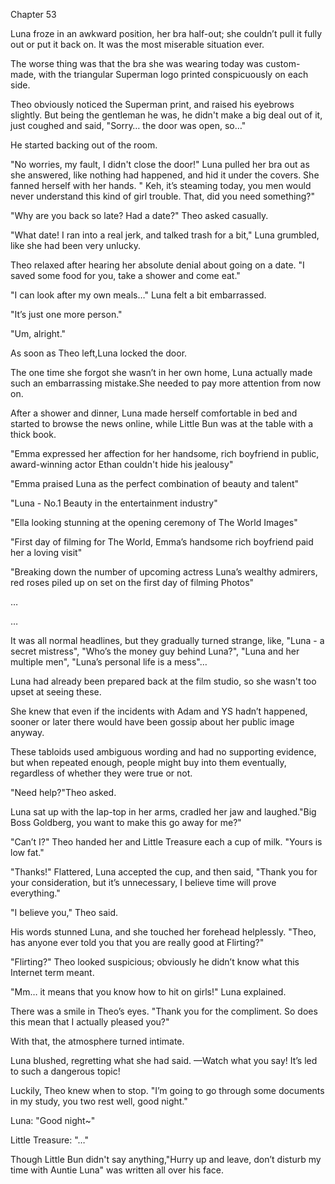 Chapter 53

Luna froze in an awkward position, her bra half-out; she couldn’t pull it fully out or put it back on. It was the most miserable situation ever.


The worse thing was that the bra she was wearing today was custom-made, with the triangular Superman logo printed conspicuously on each side.


Theo obviously noticed the Superman print, and raised his eyebrows slightly. But being the gentleman he was, he didn't make a big deal out of it, just coughed and said, "Sorry… the door was open, so…"


He started backing out of the room.


"No worries, my fault, I didn't close the door!" Luna pulled her bra out as she answered, like nothing had happened, and hid it under the covers. She fanned herself with her hands. " Keh, it’s steaming today, you men would never understand this kind of girl trouble. That, did you need something?"


"Why are you back so late? Had a date?" Theo asked casually.


"What date! I ran into a real jerk, and talked trash for a bit," Luna grumbled, like she had been very unlucky.


Theo relaxed after hearing her absolute denial about going on a date. "I saved some food for you, take a shower and come eat."


"I can look after my own meals…" Luna felt a bit embarrassed.


"It’s just one more person."


"Um, alright."


As soon as Theo left,Luna locked the door.


The one time she forgot she wasn’t in her own home, Luna actually made such an embarrassing mistake.She needed to pay more attention from now on.


After a shower and dinner, Luna made herself comfortable in bed and started to browse the news online, while Little Bun was at the table with a thick book.


"Emma expressed her affection for her handsome, rich boyfriend in public, award-winning actor Ethan couldn't hide his jealousy"


"Emma praised Luna as the perfect combination of beauty and talent"


"Luna - No.1 Beauty in the entertainment industry"


"Ella looking stunning at the opening ceremony of The World Images"


"First day of filming for The World, Emma’s handsome rich boyfriend paid her a loving visit"


"Breaking down the number of upcoming actress Luna’s wealthy admirers, red roses piled up on set on the first day of filming Photos"


…


…


It was all normal headlines, but they gradually turned strange, like, "Luna - a secret mistress", "Who’s the money guy behind Luna?", "Luna and her multiple men", "Luna’s personal life is a mess"…


Luna had already been prepared back at the film studio, so she wasn't too upset at seeing these.


She knew that even if the incidents with Adam and YS hadn’t happened, sooner or later there would have been gossip about her public image anyway.


These tabloids used ambiguous wording and had no supporting evidence, but when repeated enough, people might buy into them eventually, regardless of whether they were true or not.


"Need help?"Theo asked.


Luna sat up with the lap-top in her arms, cradled her jaw and laughed."Big Boss Goldberg, you want to make this go away for me?"


"Can’t I?" Theo handed her and Little Treasure each a cup of milk. "Yours is low fat."


"Thanks!" Flattered, Luna accepted the cup, and then said, "Thank you for your consideration, but it’s unnecessary, I believe time will prove everything."


"I believe you," Theo said.


His words stunned Luna, and she touched her forehead helplessly. "Theo, has anyone ever told you that you are really good at Flirting?"


"Flirting?" Theo looked suspicious; obviously he didn’t know what this Internet term meant.


"Mm… it means that you know how to hit on girls!" Luna explained.


There was a smile in Theo’s eyes. "Thank you for the compliment. So does this mean that I actually pleased you?"


With that, the atmosphere turned intimate.


Luna blushed, regretting what she had said. —Watch what you say! It’s led to such a dangerous topic!


Luckily, Theo knew when to stop. "I’m going to go through some documents in my study, you two rest well, good night."


Luna: "Good night~"


Little Treasure: "…"


Though Little Bun didn't say anything,"Hurry up and leave, don’t disturb my time with Auntie Luna" was written all over his face.



